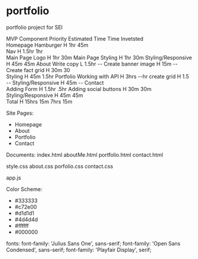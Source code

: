 # portfolio
portfolio project for SEI

MVP
Component	            Priority	Estimated Time	Time Invetsted	
Homepage
    Hamburger	            H	        1hr	            45m	            
    Nav	                    H	        1.5hr	        1hr	            
    Main Page Logo          H           1hr             30m
    Main Page Styling       H           1hr             30m
    Styling/Responsive      H           45m             45m
About
    Write copy              L           1.5hr           --
    Create banner image     H           15m             --
    Create fact grid        H           30m             30  
    Styling                 H           45m             1.5hr
Portfolio
    Working with API	    H	        3hrs	        --hr
    create grid             H           1.5             --
    Styling/Responsive      H           45m             --
Contact    
    Adding Form	            H	        1.5hr	        .5hr
    Adding social buttons	H           30m             30m
    Styling/Responsive      H           45m             45m	            
Total	                    H	        15hrs 15m	    7hrs 15m	        

Site Pages:
- Homepage
- About
- Portfolio
- Contact

Documents:
index.html
aboutMe.html
portfolio.html
contact.html

style.css
about.css
porfolio.css
contact.css

app.js

Color Scheme:
- #333333
- #c72e00
- #d1d1d1
- #4d4d4d
- #ffffff
- #000000

fonts:
font-family: 'Julius Sans One', sans-serif;
font-family: 'Open Sans Condensed', sans-serif;
font-family: 'Playfair Display', serif;

